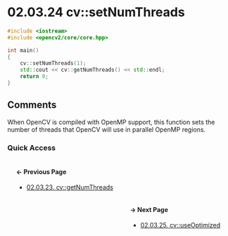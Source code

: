 # 02.03.24 cv::setNumThreads

```cxx
#include <iostream>
#include <opencv2/core/core.hpp>

int main()
{
    cv::setNumThreads(1);
    std::cout << cv::getNumThreads() << std::endl;
    return 0;
}

```

## <span title="References: Learning OpenCV 3 - page 66">Comments</span>

When OpenCV is compiled with OpenMP support, this function sets the number of threads that OpenCV will use in parallel OpenMP regions.

### Quick Access

<div class="previous_page" style="float:left;margin-left:20px;margin-right:20px">

#### &#8592; Previous Page

* [02.03.23. cv::getNumThreads](./../../02.data_types/03.utility_functions/23.getnumthreads.md)

</div>
<div class="next_page" style="float:right;margin-left:20px;margin-right:20px">

#### &#8594; Next Page

* [02.03.25. cv::useOptimized](./../../02.data_types/03.utility_functions/25.useoptimized.md)

</div>
